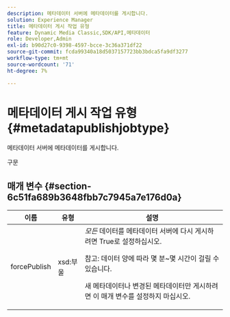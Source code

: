 ```yaml
---
description: 메타데이터 서버에 메타데이터를 게시합니다.
solution: Experience Manager
title: 메타데이터 게시 작업 유형
feature: Dynamic Media Classic,SDK/API,메타데이터
role: Developer,Admin
exl-id: b90d27c0-9398-4597-bcce-3c36a371df22
source-git-commit: fcda99340a18d5037157723bb3bdca5fa9df3277
workflow-type: tm+mt
source-wordcount: '71'
ht-degree: 7%

---
```


# 메타데이터 게시 작업 유형{#metadatapublishjobtype}

메타데이터 서버에 메타데이터를 게시합니다.

구문

## 매개 변수 {#section-6c51fa689b3648fbb7c7945a7e176d0a}

<table id="table_23B5CFC5C3F946F9AFDB6A83A1AAB7AF"> 
 <thead> 
  <tr> 
   <th colname="col1" class="entry"> 이름 </th> 
   <th colname="col2" class="entry"> 유형 </th> 
   <th colname="col3" class="entry"> 설명 </th> 
  </tr> 
 </thead>
 <tbody> 
  <tr> 
   <td colname="col1"> <span class="codeph"> <span class="varname"> forcePublish</span> </span> </td> 
   <td colname="col2"> <span class="codeph"> xsd:부울</span> </td> 
   <td colname="col3"><i>모든</i> 데이터를 메타데이터 서버에 다시 게시하려면 <span class="codeph"> True</span>로 설정하십시오. <p>참고:  데이터 양에 따라 몇 분~몇 시간이 걸릴 수 있습니다. </p><p>새 메타데이터나 변경된 메타데이터만 게시하려면 이 매개 변수를 설정하지 마십시오. </p></td> 
  </tr> 
 </tbody> 
</table>
